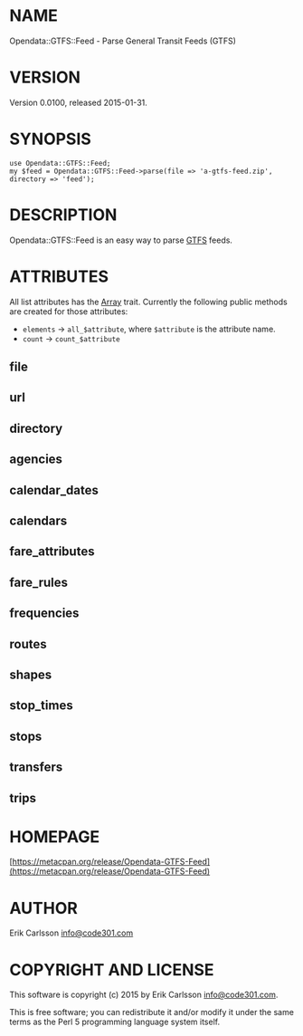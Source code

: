 # NAME

Opendata::GTFS::Feed - Parse General Transit Feeds (GTFS)

# VERSION

Version 0.0100, released 2015-01-31.

# SYNOPSIS

    use Opendata::GTFS::Feed;
    my $feed = Opendata::GTFS::Feed->parse(file => 'a-gtfs-feed.zip', directory => 'feed');

# DESCRIPTION

Opendata::GTFS::Feed is an easy way to parse [GTFS](https://developers.google.com/transit/gtfs/) feeds.

# ATTRIBUTES

All list attributes has the [Array](https://metacpan.org/pod/Moose::Meta::Attribute::Native::Trait::Array) trait. Currently the following public methods are created for those attributes:

- `elements` -> `all_$attribute`, where `$attribute` is the attribute name.
- `count` -> `count_$attribute`

## file

## url

## directory

## agencies

## calendar\_dates

## calendars

## fare\_attributes

## fare\_rules

## frequencies

## routes

## shapes

## stop\_times

## stops

## transfers

## trips

# HOMEPAGE

[https://metacpan.org/release/Opendata-GTFS-Feed](https://metacpan.org/release/Opendata-GTFS-Feed)

# AUTHOR

Erik Carlsson <info@code301.com>

# COPYRIGHT AND LICENSE

This software is copyright (c) 2015 by Erik Carlsson <info@code301.com>.

This is free software; you can redistribute it and/or modify it under
the same terms as the Perl 5 programming language system itself.
